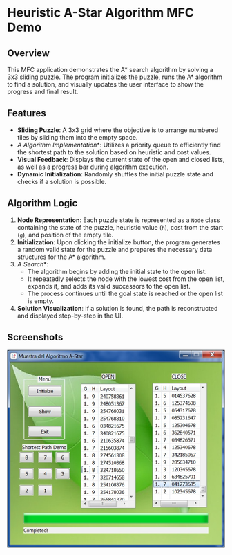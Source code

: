 # Heuristic A-Star Algorithm MFC Demo

## Overview

This MFC application demonstrates the A* search algorithm by solving a 3x3 sliding puzzle. The program initializes the puzzle, runs the A* algorithm to find a solution, and visually updates the user interface to show the progress and final result.

## Features

- **Sliding Puzzle**: A 3x3 grid where the objective is to arrange numbered tiles by sliding them into the empty space.
- **A* Algorithm Implementation**: Utilizes a priority queue to efficiently find the shortest path to the solution based on heuristic and cost values.
- **Visual Feedback**: Displays the current state of the open and closed lists, as well as a progress bar during algorithm execution.
- **Dynamic Initialization**: Randomly shuffles the initial puzzle state and checks if a solution is possible.

## Algorithm Logic

1. **Node Representation**: Each puzzle state is represented as a `Node` class containing the state of the puzzle, heuristic value (`h`), cost from the start (`g`), and position of the empty tile.
2. **Initialization**: Upon clicking the initialize button, the program generates a random valid state for the puzzle and prepares the necessary data structures for the A* algorithm.
3. **A* Search**:
   - The algorithm begins by adding the initial state to the open list.
   - It repeatedly selects the node with the lowest cost from the open list, expands it, and adds its valid successors to the open list.
   - The process continues until the goal state is reached or the open list is empty.
4. **Solution Visualization**: If a solution is found, the path is reconstructed and displayed step-by-step in the UI.

## Screenshots
![](scrshot.jpg)